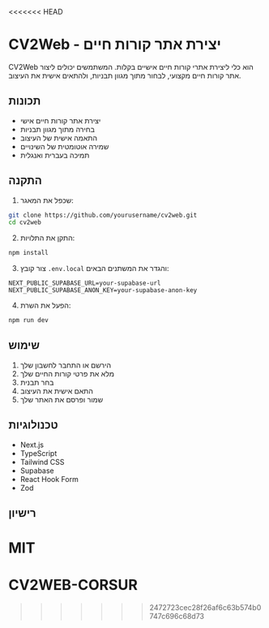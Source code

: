 <<<<<<< HEAD
# CV2Web - יצירת אתר קורות חיים

CV2Web הוא כלי ליצירת אתרי קורות חיים אישיים בקלות. המשתמשים יכולים ליצור אתר קורות חיים מקצועי, לבחור מתוך מגוון תבניות, ולהתאים אישית את העיצוב.

## תכונות

- יצירת אתר קורות חיים אישי
- בחירה מתוך מגוון תבניות
- התאמה אישית של העיצוב
- שמירה אוטומטית של השינויים
- תמיכה בעברית ואנגלית

## התקנה

1. שכפל את המאגר:
```bash
git clone https://github.com/yourusername/cv2web.git
cd cv2web
```

2. התקן את התלויות:
```bash
npm install
```

3. צור קובץ `.env.local` והגדר את המשתנים הבאים:
```
NEXT_PUBLIC_SUPABASE_URL=your-supabase-url
NEXT_PUBLIC_SUPABASE_ANON_KEY=your-supabase-anon-key
```

4. הפעל את השרת:
```bash
npm run dev
```

## שימוש

1. הירשם או התחבר לחשבון שלך
2. מלא את פרטי קורות החיים שלך
3. בחר תבנית
4. התאם אישית את העיצוב
5. שמור ופרסם את האתר שלך

## טכנולוגיות

- Next.js
- TypeScript
- Tailwind CSS
- Supabase
- React Hook Form
- Zod

## רישיון

MIT 
=======
# CV2WEB-CORSUR
>>>>>>> 2472723cec28f26af6c63b574b0747c696c68d73
